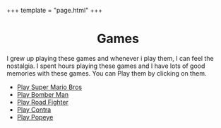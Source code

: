 +++
template = "page.html"
+++

<center>
<h1>Games</h1>
</center>

I grew up playing these games and whenever i play them, I can feel the nostalgia. I spent hours playing these games and I have lots of good memories with these games. You can Play them by clicking on them.

- [Play Super Mario Bros](/games/super-mario.html)
- [Play Bomber Man](/games/bomberman.html)
- [Play Road Fighter](/games/road-fighter.html)
- [Play Contra](/games/contra.html)
- [Play Popeye](/games/popeye.html)
